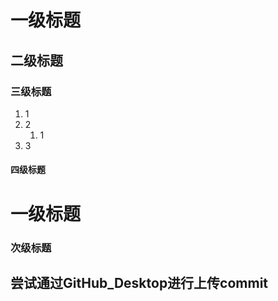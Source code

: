 # 一级标题

## 二级标题

### 三级标题
1. 1
2. 2
   1. 1  
3. 3
#### 四级标题

# 一级标题

### 次级标题

## 尝试通过GitHub_Desktop进行上传commit
